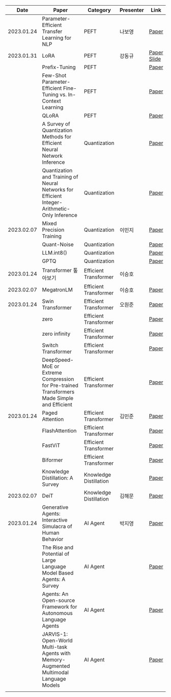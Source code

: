 
| Date       | Paper                                                                                        | Category               | Presenter | Link                                          |
| ---------- | -------------------------------------------------------------------------------------------- | ---------------------- | --------- | --------------------------------------------- |
| 2023.01.24 | Parameter-Efficient Transfer Learning for NLP                                                | PEFT                   | 나보영    | [Paper](https://arxiv.org/abs/1902.00751)     |
| 2023.01.31 | LoRA                                                                                         | PEFT                   | 강동규    | [Paper](https://arxiv.org/abs/2106.09685)</br> [Slide](https://github.com/devkade/DeepSync/tree/main/Docs/sprint3/LoRA.pdf)     |
|            | Prefix-Tuning                                                                                | PEFT                   |           | [Paper](https://arxiv.org/abs/2101.00190)     |
|            | Few-Shot Parameter-Efficient Fine-Tuning vs. In-Context Learning                             | PEFT                   |           | [Paper](https://arxiv.org/abs/2205.05638)     |
|            | QLoRA                                                                                        | PEFT                   |           | [Paper](https://arxiv.org/abs/2305.14314)     |
|            | A Survey of Quantization Methods for Efficient Neural Network Inference                      | Quantization           |           | [Paper](https://arxiv.org/abs/2103.13630)     |
|            | Quantization and Training of Neural Networks for Efficient Integer-Arithmetic-Only Inference | Quantization           |           | [Paper](https://arxiv.org/abs/1712.05877)     |
| 2023.02.07 | Mixed Precision Training                                                                     | Quantization           | 이민지    | [Paper](https://arxiv.org/abs/1710.03740)     |
|            | Quant-Noise                                                                                  | Quantization           |           | [Paper](https://arxiv.org/abs/2004.07320)     |
|            | LLM.int8()                                                                                   | Quantization           |           | [Paper](https://arxiv.org/abs/2208.07339)     |
|            | GPTQ                                                                                         | Quantization           |           | [Paper](https://arxiv.org/abs/2210.17323)     |
| 2023.01.24 | Transformer 톺아보기                                                                         | Efficient Transformer  | 이승호    |                                               |
| 2023.02.07 | MegatronLM                                                                                   | Efficient Transformer  | 이승호    | [Paper](https://arxiv.org/abs/1909.08053)     |
| 2023.01.24 | Swin Transformer                                                                             | Efficient Transformer  | 오원준    | [Paper](https://arxiv.org/abs/2103.14030)     |
|            | zero                                                                                         | Efficient Transformer  |           | [Paper](https://arxiv.org/abs/1910.02054)     |
|            | zero infinity                                                                                | Efficient Transformer  |           | [Paper](https://arxiv.org/abs/2104.07857)     |
|            | Switch Transformer                                                                           | Efficient Transformer  |           | [Paper](https://arxiv.org/abs/2101.03961)     |
|            | DeepSpeed-MoE or Extreme Compression for Pre-trained Transformers Made Simple and Efficient  | Efficient Transformer  |           | [Paper](https://arxiv.org/abs/2201.05596)     |
| 2023.01.24 | Paged Attention                                                                              | Efficient Transformer  | 김민준    | [Paper](https://arxiv.org/abs/2309.06180)     |
|            | FlashAttention                                                                               | Efficient Transformer  |           | [Paper](https://arxiv.org/abs/2205.14135)     |
|            | FastViT                                                                                             | Efficient Transformer                       |           | [Paper](https://arxiv.org/pdf/2303.14189.pdf)                                              |
|            | Biformer                                                                                     | Efficient Transformer  |           | [Paper](https://arxiv.org/pdf/2303.08810.pdf) |
|            | Knowledge Distillation: A Survey                                                             | Knowledge Distillation |           | [Paper](https://arxiv.org/abs/2006.05525)     |
| 2023.02.07 | DeiT                                                                                         | Knowledge Distillation | 김해문    | [Paper](https://arxiv.org/abs/2012.12877)     |
| 2023.01.24 | Generative Agents: Interactive Simulacra of Human Behavior                                   | AI Agent               | 박지영    | [Paper](https://arxiv.org/abs/2304.03442)     |
|            | The Rise and Potential of Large Language Model Based Agents: A Survey                        | AI Agent               |           | [Paper](https://arxiv.org/abs/2309.07864)     |
|            | Agents: An Open-source Framework for Autonomous Language Agents                              | AI Agent               |           | [Paper](https://arxiv.org/abs/2309.07870)     |
|            | JARVIS-1: Open-World Multi-task Agents with Memory-Augmented Multimodal Language Models      | AI Agent               |           | [Paper](https://arxiv.org/abs/2311.05997)     |
|            |                                                                                              |                        |           |                                               |
